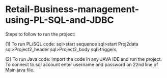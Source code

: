# Retail-Business-management-using-PL-SQL-and-JDBC

Steps to follow to run the project:

(1) To run PL/SQL code:
	sql>start sequence
	sql>start Proj2data
	sql>Project2_header
	sql>Project2_body
	sql>triggers
  
  (2) To run Java code: 
  Import the code in any JAVA IDE and run the project.
	To connect to sql account enter username and password on 22nd line of Main.java file.
